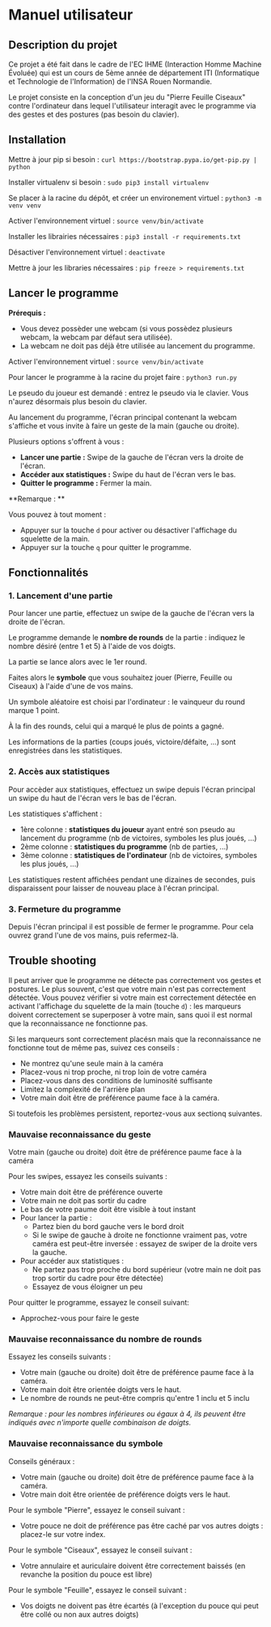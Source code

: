 # Manuel utilisateur

## Description du projet

Ce projet a été fait dans le cadre de l'EC IHME (Interaction Homme Machine Évoluée) qui est un cours de 5ème année de département ITI (Informatique et Technologie de l'Information) de l'INSA Rouen Normandie.

Le projet consiste en la conception d'un jeu du "Pierre Feuille Ciseaux" contre l'ordinateur dans lequel l'utilisateur interagit avec le programme via des gestes et des postures (pas besoin du clavier).

## Installation

Mettre à jour pip si besoin : `curl https://bootstrap.pypa.io/get-pip.py | python`

Installer virtualenv si besoin : `sudo pip3 install virtualenv`

Se placer à la racine du dépôt, et créer un environement virtuel : `python3 -m venv venv`

Activer l'environnement virtuel : `source venv/bin/activate`

Installer les librairies nécessaires : `pip3 install -r requirements.txt`

Désactiver l'environnement virtuel : `deactivate`

Mettre à jour les libraries nécessaires : `pip freeze > requirements.txt`

## Lancer le programme

**Prérequis :**
- Vous devez possèder une webcam (si vous possèdez plusieurs webcam, la webcam par défaut sera utilisée). 
- La webcam ne doit pas déjà être utilisée au lancement du programme.

Activer l'environnement virtuel : `source venv/bin/activate`

Pour lancer le programme à la racine du projet faire : `python3 run.py`

Le pseudo du joueur est demandé : entrez le pseudo via le clavier. Vous n'aurez désormais plus besoin du clavier.

Au lancement du programme, l'écran principal contenant la webcam s'affiche et vous invite à faire un geste de la main (gauche ou droite). 

Plusieurs options s'offrent à vous :

- **Lancer une partie :** Swipe de la gauche de l'écran vers la droite de l'écran.
- **Accéder aux statistiques :** Swipe du haut de l'écran vers le bas.
- **Quitter le programme :** Fermer la main.

**Remarque : **

Vous pouvez à tout moment :
- Appuyer sur la touche `d` pour activer ou désactiver l'affichage du squelette de la main.
- Appuyer sur la touche `q` pour quitter le programme.
  
## Fonctionnalités

### 1. Lancement d'une partie

Pour lancer une partie, effectuez un swipe de la gauche de l'écran vers la droite de l'écran.

Le programme demande le **nombre de rounds** de la partie : indiquez le nombre désiré (entre 1 et 5) à l'aide de vos doigts.

La partie se lance alors avec le 1er round.

Faites alors le **symbole** que vous souhaitez jouer (Pierre, Feuille ou Ciseaux) à l'aide d'une de vos mains.

Un symbole aléatoire est choisi par l'ordinateur : le vainqueur du round marque 1 point.

À la fin des rounds, celui qui a marqué le plus de points a gagné.

Les informations de la parties (coups joués, victoire/défaite, ...) sont enregistrées dans les statistiques.

### 2. Accès aux statistiques

Pour accèder aux statistiques, effectuez un swipe depuis l'écran principal un swipe du haut de l'écran vers le bas de l'écran.

Les statistiques s'affichent :
- 1ère colonne : **statistiques du joueur** ayant entré son pseudo au lancement du programme (nb de victoires, symboles les plus joués, ...)
- 2ème colonne : **statistiques du programme** (nb de parties, ...)
- 3ème colonne : **statistiques de l'ordinateur**  (nb de victoires, symboles les plus joués, ...)
  
Les statistiques restent affichées pendant une dizaines de secondes, puis disparaissent pour laisser de nouveau place à l'écran principal.

### 3. Fermeture du programme

Depuis l'écran principal il est possible de fermer le programme. Pour cela ouvrez grand l'une de vos mains, puis refermez-là.

## Trouble shooting

Il peut arriver que le programme ne détecte pas correctement vos gestes et postures. Le plus souvent, c'est que votre main n'est pas correctement détectée. 
Vous pouvez vérifier si votre main est correctement détectée en activant l'affichage du squelette de la main (touche `d`) :  les marqueurs doivent correctement se superposer à votre main, sans quoi il est normal que la reconnaissance ne fonctionne pas.

Si les marqueurs sont correctement placésn mais que la reconnaissance ne fonctionne tout de même pas, suivez ces conseils :

- Ne montrez qu'une seule main à la caméra
- Placez-vous ni trop proche, ni trop loin de votre caméra
- Placez-vous dans des conditions de luminosité suffisante
- Limitez la complexité de l'arrière plan
- Votre main doit être de préférence paume face à la caméra.

Si toutefois les problèmes persistent, reportez-vous aux sectionq suivantes.

### Mauvaise reconnaissance du geste

Votre main (gauche ou droite) doit être de préférence paume face à la caméra 

Pour les swipes, essayez les conseils suivants :
- Votre main doit être de préférence ouverte
- Votre main ne doit pas sortir du cadre
- Le bas de votre paume doit être visible à tout instant
- Pour lancer la partie :
  - Partez bien du bord gauche vers le bord droit
  - Si le swipe de gauche à droite ne fonctionne vraiment pas, votre caméra est peut-être inversée : essayez de swiper de la droite vers la gauche.
- Pour accéder aux statistiques :
  - Ne partez pas trop proche du bord supérieur (votre main ne doit pas trop sortir du cadre pour être détectée)
  - Essayez de vous éloigner un peu

Pour quitter le programme, essayez le conseil suivant:
- Approchez-vous pour faire le geste


### Mauvaise reconnaissance du nombre de rounds

Essayez les conseils suivants :
- Votre main (gauche ou droite) doit être de préférence paume face à la caméra.
- Votre main doit être orientée doigts vers le haut.
- Le nombre de rounds ne peut-être compris qu'entre 1 inclu et 5 inclu 

*Remarque : pour les nombres inférieures ou égaux à 4, ils peuvent être indiqués avec n'importe quelle combinaison de doigts.*

### Mauvaise reconnaissance du symbole

Conseils généraux :
- Votre main (gauche ou droite) doit être de préférence paume face à la caméra.
- Votre main doit être orientée de préférence doigts vers le haut.
  
Pour le symbole "Pierre", essayez le conseil suivant :
- Votre pouce ne doit de préférence pas être caché par vos autres doigts : placez-le sur votre index.

Pour le symbole "Ciseaux", essayez le conseil suivant :
- Votre annulaire et auriculaire doivent être correctement baissés (en revanche la position du pouce est libre)

Pour le symbole "Feuille", essayez le conseil suivant :
- Vos doigts ne doivent pas être écartés (à l'exception du pouce qui peut être collé ou non aux autres doigts)